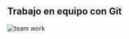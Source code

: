 ##  Trabajo en equipo con Git

![team work](https://raw.githubusercontent.com/sinaptica/curso-git/pb/adding-slide/reveal-slides/resources/img/teamwork.png)